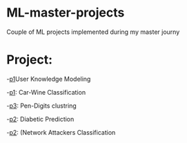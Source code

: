 <h1> ML-master-projects</h1>
Couple of ML projects implemented during my master journy 


<h1> Project: </h1>

  -[p1](https:https://github.com/geehaad/ML-Master-Projects/tree/main/User%20Knowledge%20Modeling)User Knowledge Modeling
  
  -[p1](https:https://github.com/geehaad/ML-Master-Projects/tree/main/Car-Wine%20Classification): Car-Wine Classification
  
  -[p3](https://github.com/geehaad/ML-Master-Projects/tree/main/Pen-Digits): Pen-Digits clustring
   
  -[p2](https://github.com/geehaad/ML-Master-Projects/tree/main/Diabetic%20Prediction): Diabetic Prediction
   
  -[p2](https://github.com/geehaad/ML-Master-Projects/tree/main/Network%20Attacker%20Classification): (Network Attackers Classification
   
 
